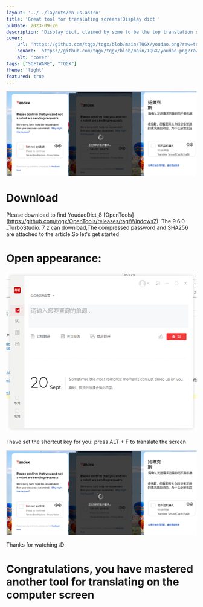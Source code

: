 ```yaml
---
layout: '../../layouts/en-us.astro'
title: 'Great tool for translating screens!Display dict '
pubDate: 2023-09-20
description: 'Display dict, claimed by some to be the top translation software for both Chinese and English translations.So I came into contact with it, found that there is a screen translation function, of course to promote....'
cover:
    url: 'https://github.com/tqgx/tqgx/blob/main/TQGX/youdao.png?raw=true'
    square: 'https://github.com/tqgx/tqgx/blob/main/TQGX/youdao.png?raw=true'
    alt: 'cover'
tags: ["SOFTWARE", "TQGX"] 
theme: 'light'
featured: true
---
```


![|wide](https://github.com/tqgx/tqgx/blob/main/TQGX/youdao.png?raw=true)

# Download
Please download to find YoudaoDict_8 [OpenTools] (https://github.com/tqgx/OpenTools/releases/tag/Windows7). The 9.6.0 _TurboStudio. 7 z can download,The compressed password and SHA256 are attached to the article.So let's get started
# Open appearance:

![|inline](https://github.com/tqgx/tqgx/blob/main/TQGX/youdao1.png?raw=true)

I have set the shortcut key for you: press ALT + F to translate the screen

![|inline](https://github.com/tqgx/tqgx/blob/main/TQGX/youdao.png?raw=true)

Thanks for watching :D
#
# Congratulations, you have mastered another tool for translating on the computer screen